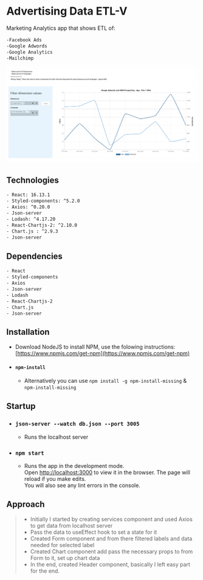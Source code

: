 # Advertising Data ETL-V

Marketing Analytics app that shows ETL of:

    -Facebook Ads
    -Google Adwords
    -Google Analytics
    -Mailchimp

![AD img](https://github.com/slobodan-rs/projects/blob/master/Advertising-Data/ad.png?raw=true)

## Technologies

    - React: 16.13.1
    - Styled-components: ^5.2.0
    - Axios: ^0.20.0
    - Json-server
    - Lodash: ^4.17.20
    - React-Chartjs-2: ^2.10.0
    - Chart.js : ^2.9.3
    - Json-server

## Dependencies

    - React
    - Styled-components
    - Axios
    - Json-server
    - Lodash
    - React-Chartjs-2
    - Chart.js
    - Json-server

## Installation

- Download NodeJS to install NPM, use the folowing instructions: [https://www.npmjs.com/get-npm](https://www.npmjs.com/get-npm)

- #### `npm-install`

  - Alternatively you can use `npm install -g npm-install-missing` & `npm-install-missing`

## Startup

- ### `json-server --watch db.json --port 3005`

  - Runs the localhost server <br />

- ### `npm start`

  - Runs the app in the development mode.<br />
    Open [http://localhost:3000](http://localhost:3000) to view it in the browser.
    The page will reload if you make edits.<br />
    You will also see any lint errors in the console.

## Approach

> - Initially I started by creating services component and used Axios to get data from localhost server<br>
> - Pass the data to useEffect hook to set a state for it<br>
> - Created Form component and from there filtered labels and data needed for selected label<br>
> - Created Chart component add pass the necessary props to from Form to it, set up chart data<br>
> - In the end, created Header component, basically I left easy part for the end.<br>
